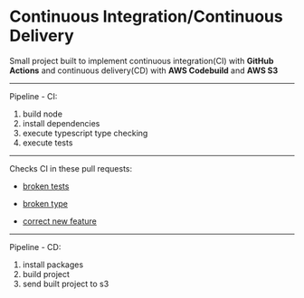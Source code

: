 # Continuous Integration/Continuous Delivery

Small project built to implement continuous integration(CI) with <b>GitHub Actions</b> and continuous delivery(CD) with <b>AWS Codebuild</b> and <b>AWS S3</b>

<hr>

Pipeline - CI:

1. build node
2. install dependencies
3. execute typescript type checking
4. execute tests

<hr>

Checks CI in these pull requests:

- [broken tests](https://github.com/silvavitor/ci-actions/pull/1)

- [broken type](https://github.com/silvavitor/ci-actions/pull/2)

- [correct new feature](https://github.com/silvavitor/ci-actions/pull/3)

<hr>

Pipeline - CD:

1. install packages
2. build project
3. send built project to s3
